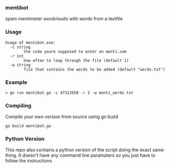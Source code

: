 ### mentibot
spam mentimeter wordclouds with words from a textfile
### Usage
```
Usage of mentibot.exe:
  -c string
        the code youre supposed to enter on menti.com
  -r int
        how often to loop through the file (default 1)
  -w string
        file that contains the words to be added (default "words.txt")
```
### Example
```
> go run mentibot.go -c 47313558 -r 2 -w menti_words.txt
```
### Compiling
Compile your own version from source using go build
```
go build mentibot.go
```
### Python Version
This repo also contains a python version of the script doing the exact same thing. It doesn't have any command line paramaters so you just have to follow the instructions


